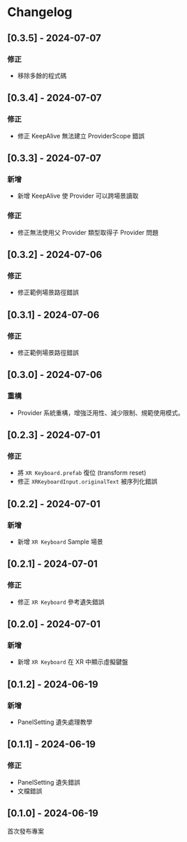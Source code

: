 # Changelog

## [0.3.5] - 2024-07-07

### 修正

- 移除多餘的程式碼

## [0.3.4] - 2024-07-07

### 修正

- 修正 KeepAlive 無法建立 ProviderScope 錯誤

## [0.3.3] - 2024-07-07

### 新增

- 新增 KeepAlive 使 Provider 可以跨場景讀取

### 修正

- 修正無法使用父 Provider 類型取得子 Provider 問題

## [0.3.2] - 2024-07-06

### 修正

- 修正範例場景路徑錯誤

## [0.3.1] - 2024-07-06

### 修正

- 修正範例場景路徑錯誤

## [0.3.0] - 2024-07-06

### 重構

- Provider 系統重構，增強泛用性、減少限制、規範使用模式。

## [0.2.3] - 2024-07-01

### 修正

- 將 `XR Keyboard.prefab` 復位 (transform reset)
- 修正 `XRKeyboardInput.originalText` 被序列化錯誤

## [0.2.2] - 2024-07-01

### 新增

- 新增 `XR Keyboard` Sample 場景

## [0.2.1] - 2024-07-01

### 修正

- 修正 `XR Keyboard` 參考遺失錯誤

## [0.2.0] - 2024-07-01

### 新增

- 新增 `XR Keyboard` 在 XR 中顯示虛擬鍵盤

## [0.1.2] - 2024-06-19

### 新增

- PanelSetting 遺失處理教學

## [0.1.1] - 2024-06-19

### 修正

- PanelSetting 遺失錯誤
- 文檔錯誤

## [0.1.0] - 2024-06-19

首次發布專案
